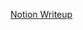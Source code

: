 [Notion Writeup](https://www.notion.so/buffer-overflow-0-29898c67fee58033a1eace420ca0619d?source=copy_link)
